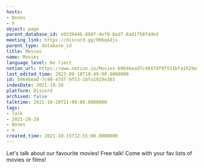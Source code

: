 ```yaml
---
hosts:
- Bones
- π
object: page
parent_database_id: e9339446-880f-4ef0-8ad7-8ad1f507dded
meeting_link: https://discord.gg/9Kbq4djs
parent_type: database_id
title: Movies
name: Movies
language_level: No limit
notion_url: https://www.notion.so/Movies-b964bead7c4047df9f531bfa1929e303
last_edited_time: 2023-09-18T10:49:00.0000000
id: b964bead-7c40-47df-9f53-1bfa1929e303
indexDate: 2021-10-20
platform: Discord
archived: false
talktime: 2021-10-20T21:00:00.0000000
tags:
- Talk
- 2021-10-20
- Bones
- π
created_time: 2021-10-15T12:55:00.0000000
---
```


Let's talk about our favourite movies!
Free talk! Come with your fav lists of movies or films!



